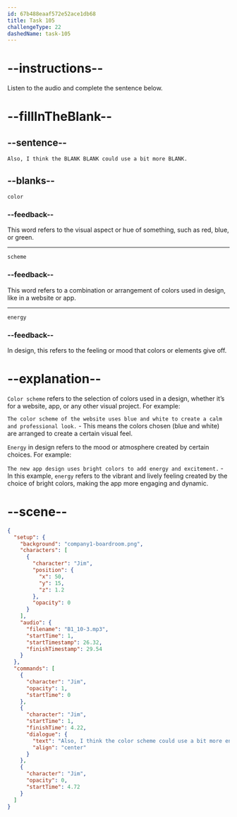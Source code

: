 ```yaml
---
id: 67b488eaaf572e52ace1db68
title: Task 105
challengeType: 22
dashedName: task-105
---
```


<!-- (audio) Jim: Also, I think the color scheme could use a bit more energy. -->

# --instructions--

Listen to the audio and complete the sentence below.

# --fillInTheBlank--

## --sentence--

`Also, I think the BLANK BLANK could use a bit more BLANK.`

## --blanks--

`color`

### --feedback--

This word refers to the visual aspect or hue of something, such as red, blue, or green.

---

`scheme`

### --feedback--

This word refers to a combination or arrangement of colors used in design, like in a website or app.

---

`energy`

### --feedback--

In design, this refers to the feeling or mood that colors or elements give off.

# --explanation--

`Color scheme` refers to the selection of colors used in a design, whether it’s for a website, app, or any other visual project. For example:

`The color scheme of the website uses blue and white to create a calm and professional look.` - This means the colors chosen (blue and white) are arranged to create a certain visual feel.

`Energy` in design refers to the mood or atmosphere created by certain choices. For example:

`The new app design uses bright colors to add energy and excitement.` - In this example, `energy` refers to the vibrant and lively feeling created by the choice of bright colors, making the app more engaging and dynamic.

# --scene--

```json
{
  "setup": {
    "background": "company1-boardroom.png",
    "characters": [
      {
        "character": "Jim",
        "position": {
          "x": 50,
          "y": 15,
          "z": 1.2
        },
        "opacity": 0
      }
    ],
    "audio": {
      "filename": "B1_10-3.mp3",
      "startTime": 1,
      "startTimestamp": 26.32,
      "finishTimestamp": 29.54
    }
  },
  "commands": [
    {
      "character": "Jim",
      "opacity": 1,
      "startTime": 0
    },
    {
      "character": "Jim",
      "startTime": 1,
      "finishTime": 4.22,
      "dialogue": {
        "text": "Also, I think the color scheme could use a bit more energy.",
        "align": "center"
      }
    },
    {
      "character": "Jim",
      "opacity": 0,
      "startTime": 4.72
    }
  ]
}
```

